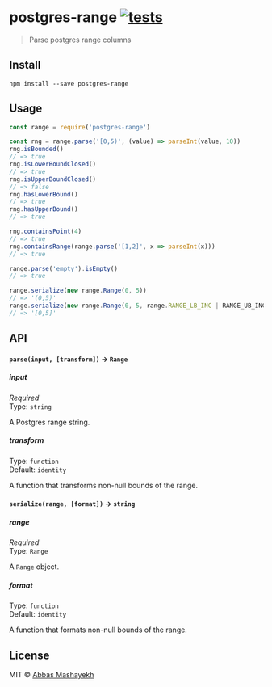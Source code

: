 # postgres-range [![tests](https://github.com/martianboy/postgres-range/workflows/tests/badge.svg)](https://github.com/martianboy/postgres-range/actions?query=workflow%3Atests)

> Parse postgres range columns


## Install

```
npm install --save postgres-range
```


## Usage

```js
const range = require('postgres-range')

const rng = range.parse('[0,5)', (value) => parseInt(value, 10))
rng.isBounded()
// => true
rng.isLowerBoundClosed()
// => true
rng.isUpperBoundClosed()
// => false
rng.hasLowerBound()
// => true
rng.hasUpperBound()
// => true

rng.containsPoint(4)
// => true
rng.containsRange(range.parse('[1,2]', x => parseInt(x)))
// => true

range.parse('empty').isEmpty()
// => true

range.serialize(new range.Range(0, 5))
// => '(0,5)'
range.serialize(new range.Range(0, 5, range.RANGE_LB_INC | RANGE_UB_INC))
// => '[0,5]'
```

## API

#### `parse(input, [transform])` -> `Range`

##### input

*Required*  
Type: `string`

A Postgres range string.

##### transform

Type: `function`  
Default: `identity`

A function that transforms non-null bounds of the range.


#### `serialize(range, [format])` -> `string`

##### range

*Required*  
Type: `Range`

A `Range` object.

##### format

Type: `function`  
Default: `identity`

A function that formats non-null bounds of the range.


## License

MIT © [Abbas Mashayekh](http://github.com/martianboy)
